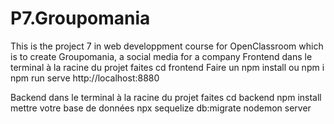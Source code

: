 # P7.Groupomania
This is the project 7 in web developpment course for OpenClassroom which is to create Groupomania, a social media for a company
Frontend
dans le terminal à la racine du projet faites cd frontend
Faire un npm install ou npm i
npm run serve
http://localhost:8880

Backend
dans le terminal à la racine du projet faites cd backend
npm install
mettre votre base de données
npx sequelize db:migrate
nodemon server
  
